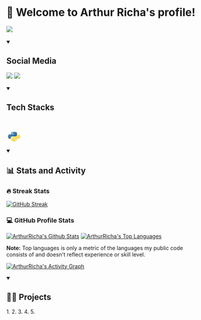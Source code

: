 <!--Tentar botar um png com a frase abaixo -->
# 👋 Welcome to Arthur Richa's profile!

<!-- Typing SVG by DenverCoder1 - https://github.com/DenverCoder1/readme-typing-svg -->
<p align="left">
  <img src="https://readme-typing-svg.demolab.com/?lines=Computer%20Science%20Student;Production%20Engineering%20Student;Always%20learning%20new%20things&font=Fira%20Code&center=true&width=440&height=45&color=f75c7e&vCenter=true&pause=1000&size=22" />
</p>

 <!-- Social Media -->
 <details open>
   <summary> <h2> Social Media</h2> </summary>
      <div>
        <p align="left">
          <a href = "mailto:contactarthurricha@gmail.com"><img src="https://img.shields.io/badge/-Gmail-%23333?style=for-the-badge&logo=gmail&logoColor=white" target="_blank"></a>
          <a href="https://www.linkedin.com/in/arthur-richa-gallardo-de-carvalho-baa438307/" target="_blank"><img src="https://img.shields.io/badge/-LinkedIn-%230077B5?style=for-the-badge&logo=linkedin&logoColor=white" target="_blank"></a> 
        </p>
      </div>
 </details>

<!-- Tech Stacks -->
<details open>
  <summary><h2> Tech Stacks </h2></summary>
    <div style="display: inline_block"><br>
      <p align="left">
        <img align="center" alt="Arthur-Python" height="30" width="40" src="https://raw.githubusercontent.com/devicons/devicon/master/icons/python/python-original.svg">
      </p>
    </div>
</details>

<!-- Github Stats -->
<details open>
  <summary><h2>📊 Stats and Activity</h2></summary>

   <h3>🔥 Streak Stats</h3>

  <!-- GitHub Readme Streak Stats - https://github.com/DenverCoder1/github-readme-streak-stats -->
  [![GitHub Streak](https://streak-stats.demolab.com?user=Arthur%20Richa&theme=radical&hide_border=true)](https://git.io/streak-stats)
 

  <h3>💻 GitHub Profile Stats</h3>

  <!-- https://github.com/anuraghazra/github-readme-stats -->
   <a href="https://github.com/anuraghazra/github-readme-stats"><img alt="ArthurRicha's Github Stats" src="https://denvercoder1-github-readme-stats.vercel.app/api/?username=ArthurRicha&show_icons=true&include_all_commits=true&count_private=true&theme=react&hide_border=true&bg_color=1F222E&title_color=F85D7F&icon_color=F8D866" width="47%"/></a>
  <a href="https://github.com/anuraghazra/github-readme-stats"><img alt="ArthurRicha's Top Languages" src="https://denvercoder1-github-readme-stats.vercel.app/api/top-langs/?username=ArthurRicha&langs_count=8&layout=compact&theme=react&hide_border=true&bg_color=1F222E&title_color=F85D7F&icon_color=F8D866&hide=Jupyter%20Notebook,Roff" width="47%"/></a>
  <br/>

  <b>Note:</b> Top languages is only a metric of the languages my public code consists of and doesn't reflect experience or skill level.
  

  <!-- https://github.com/ashutosh00710/github-readme-activity-graph -->

  <a href="https://github.com/ashutosh00710/github-readme-activity-graph"><img alt="ArthurRicha's Activity Graph" src="https://github-readme-activity-graph.vercel.app/graph/?username=ArthurRicha&bg_color=1F222E&color=F8D866&line=F85D7F&point=FFFFFF&hide_border=true" /></a>
</details>

<!-- Projects -->
<details open>
  <summary><h2>👨‍💻 Projects </h2></summary>
    1.
    2.
    3.
    4.
    5.

</details>

